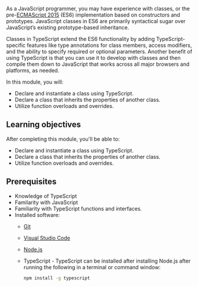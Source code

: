 As a JavaScript programmer, you may have experience with classes, or the pre-[ECMAScript 2015](https://www.ecma-international.org/ecma-262/6.0/) (ES6) implementation based on constructors and prototypes. JavaScript classes in ES6 are primarily syntactical sugar over JavaScript’s existing prototype-based inheritance.

Classes in TypeScript extend the ES6 functionality by adding TypeScript-specific features like type annotations for class members, access modifiers, and the ability to specify required or optional parameters. Another benefit of using TypeScript is that you can use it to develop with classes and then compile them down to JavaScript that works across all major browsers and platforms, as needed.

In this module, you will:

- Declare and instantiate a class using TypeScript.
- Declare a class that inherits the properties of another class.
- Utilize function overloads and overrides.

## Learning objectives

After completing this module, you'll be able to:

- Declare and instantiate a class using TypeScript.
- Declare a class that inherits the properties of another class.
- Utilize function overloads and overrides.

## Prerequisites

- Knowledge of TypeScript
- Familarity with JavaScript
- Familiarity with TypeScript functions and interfaces.
- Installed software:
  - [Git](https://git-scm.com/)
  - [Visual Studio Code](https://code.visualstudio.com)
  - [Node.js](https://nodejs.org/)
  - TypeScript - TypeScript can be installed after installing Node.js after running the following in a terminal or command window:

      ```bash
      npm install -g typescript
      ```
